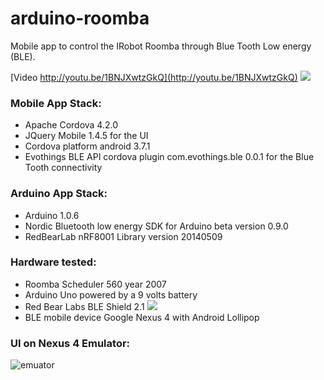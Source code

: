 # arduino-roomba
Mobile app to control the IRobot Roomba through Blue Tooth Low energy (BLE).

[Video http://youtu.be/1BNJXwtzGkQ](http://youtu.be/1BNJXwtzGkQ)
![](https://github.com/brocchini/arduino-roomba/blob/master/images/arduino-roomba_hardware1.jpg)
 
### Mobile App Stack:
- Apache Cordova 4.2.0
- JQuery Mobile 1.4.5 for the UI 
- Cordova platform android 3.7.1
- Evothings BLE API cordova plugin com.evothings.ble 0.0.1 for the Blue Tooth connectivity

### Arduino App Stack:
- Arduino 1.0.6
- Nordic Bluetooth low energy SDK for Arduino beta version 0.9.0
- RedBearLab nRF8001 Library version 20140509 

### Hardware tested:
- Roomba Scheduler 560 year 2007
- Arduino Uno powered by a 9 volts battery
- Red Bear Labs BLE Shield 2.1
 ![](https://github.com/brocchini/arduino-roomba/blob/master/images/arduino-roomba_hardware2.jpg)
- BLE mobile device Google Nexus 4 with Android Lollipop

### UI on Nexus 4 Emulator:
![emuator](https://github.com/brocchini/arduino-roomba/blob/master/images/Nexus_4_by_Google.png)
